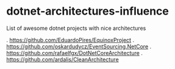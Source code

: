 # dotnet-architectures-influence
List of awesome dotnet projects with nice architectures


. https://github.com/EduardoPires/EquinoxProject
. https://github.com/oskardudycz/EventSourcing.NetCore
. https://github.com/rafaelfgx/DotNetCoreArchitecture
. https://github.com/ardalis/CleanArchitecture
